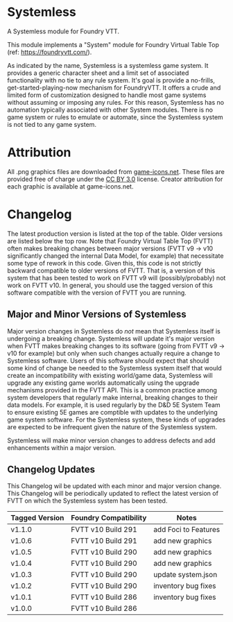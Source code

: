 # Systemless
A Systemless module for Foundry VTT.

This module implements a "System" module for Foundry Virtual Table Top (ref: https://foundryvtt.com/).

As indicated by the name, Systemless is a systemless game system.
It provides a generic character sheet and a limit set of associated functionality with no tie to any rule system.
It's goal is provide a no-frills, get-started-playing-now mechanism for FoundryVTT.
It offers a crude and limited form of customization designed to handle most game systems without assuming or imposing any rules.
For this reason, Systemless has no automation typically associated with other System modules.
There is no game system or rules to emulate or automate, since the Systemless system is not tied to any game system.

# Attribution
All .png graphics files are downloaded from [game-icons.net](https://game-icons.net).
These files are provided free of charge under the [CC BY 3.0](https://creativecommons.org/licenses/by/3.0) license.
Creator attribution for each graphic is available at game-icons.net.

# Changelog
The latest production version is listed at the top of the table.
Older versions are listed below the top row.
Note that Foundry Virtual Table Top (FVTT) often makes breaking changes between major versions (FVTT v9 -> v10 significantly changed the internal Data Model, for example) that necessitate some type of rework in this code.
Given this, this code is not strictly backward compatible to older versions of FVTT.
That is, a version of this system that has been tested to work on FVTT v9 will (possibly/probably) not work on FVTT v10.
In general, you should use the tagged version of this software compatible with the version of FVTT you are running.

## Major and Minor Versions of Systemless
Major version changes in Systemless do _not_ mean that Systemless itself is undergoing a breaking change.
Systemless will update it's major version when FVTT makes breaking changes to its software (going from FVTT v9 -> v10 for example) but only when such changes actually require a change to Systemless software.
Users of this software should expect that should some kind of change be needed to the Systemless system itself that would create an incompatibility with existing world/game data, Systemless will upgrade any existing game worlds automatically using the upgrade mechanisms provided in the FVTT API.
This is a common practice among system developers that regularly make internal, breaking changes to their data models.
For example, it is used regularly by the D&D 5E System Team to ensure existing 5E games are comptible with updates to the underlying game system software.
For the Systemless system, these kinds of upgrades are expected to be infrequent given the nature of the Systemless system.

Systemless will make minor version changes to address defects and add enhancements within a major version.

## Changelog Updates
This Changelog wil be updated with each minor and major version change.
This Changelog will be periodically updated to reflect the latest version of FVTT on which the Systemless system has been tested.

| Tagged Version | Foundry Compatibility | Notes |
|----------------|-----------------------|--------------------------|
| v1.1.0         | FVTT v10 Build 291    |  add Foci to Features    |
| v1.0.6         | FVTT v10 Build 291    |  add new graphics        |
| v1.0.5         | FVTT v10 Build 290    |  add new graphics        |
| v1.0.4         | FVTT v10 Build 290    |  add new graphics        |
| v1.0.3         | FVTT v10 Build 290    |  update system.json      |
| v1.0.2         | FVTT v10 Build 290    |  inventory bug fixes     |
| v1.0.1         | FVTT v10 Build 286    |  inventory bug fixes     |
| v1.0.0         | FVTT v10 Build 286    |                          |